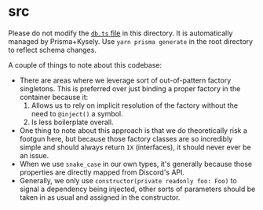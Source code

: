 # src

Please do not modify the [`db.ts` file](./db.ts) in this directory. It is automatically managed by Prisma+Kysely.
Use `yarn prisma generate` in the root directory to reflect schema changes.

A couple of things to note about this codebase:

- There are areas where we leverage sort of out-of-pattern factory singletons. This is preferred over just binding
  a proper factory in the container because it:
  1. Allows us to rely on implicit resolution of the factory without the need to `@inject()` a symbol.
  2. Is less boilerplate overall.
- One thing to note about this approach is that we do theoretically risk a footgun here, but because
  those factory classes are so incredibly simple and should always return `IX` (interfaces), it should never
  ever be an issue.
- When we use `snake_case` in our own types, it's generally because those properties are directly mapped from Discord's
  API.
- Generally, we only use `constructor(private readonly foo: Foo)` to signal a dependency being injected,
  other sorts of parameters should be taken in as usual and assigned in the constructor.
